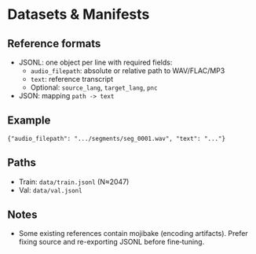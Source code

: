 # Datasets & Manifests

## Reference formats
- JSONL: one object per line with required fields:
  - `audio_filepath`: absolute or relative path to WAV/FLAC/MP3
  - `text`: reference transcript
  - Optional: `source_lang`, `target_lang`, `pnc`
- JSON: mapping `path -> text`

## Example
```
{"audio_filepath": ".../segments/seg_0001.wav", "text": "..."}
```

## Paths
- Train: `data/train.jsonl` (N≈2047)
- Val: `data/val.jsonl`

## Notes
- Some existing references contain mojibake (encoding artifacts). Prefer fixing source and re-exporting JSONL before fine‑tuning.
